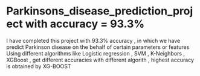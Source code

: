 # Parkinsons_disease_prediction_project with accuracy = 93.3%
I have completed this project with 93.3% accuracy , in which we have predict Parkinson  disease on the behalf of certain parameters or features 
Using different algorithms like Logistic regression , SVM , K-Neighbors , XGBoost  , get different accuracies with different algorith , highest accuracy is obtained by XG-BOOST
